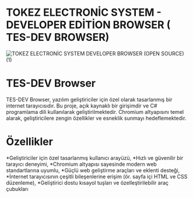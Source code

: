# TOKEZ ELECTRONİC SYSTEM - DEVELOPER EDİTİON BROWSER ( TES-DEV BROWSER)

![TOKEZ ELECTRONİC SYSTEM DEVELOPER BROWSER (OPEN SOURCE) (1)](https://github.com/wechtof/tesdevbrowser/assets/111958409/034798a6-ae94-4591-87c5-a0c0e4f2795a)

# TES-DEV Browser

TES-DEV Browser, yazılım geliştiriciler için özel olarak tasarlanmış bir internet tarayıcısıdır. Bu proje, açık kaynaklı bir girişimdir ve C# programlama dili kullanılarak geliştirilmektedir. Chromium altyapısını temel alarak, geliştiricilere zengin özellikler ve esneklik sunmayı hedeflemektedir.

# Özellikler
*Geliştiriciler için özel tasarlanmış kullanıcı arayüzü,
*Hızlı ve güvenilir bir tarayıcı deneyimi,
*Chromium altyapısı sayesinde modern web standartlarına uyumlu,
*Güçlü web geliştirme araçları ve eklenti desteği,
*İnternet tarayıcısının çeşitli bileşenlerine erişim (ör. sayfa içi HTML ve CSS düzenleme),
*Geliştirici dostu kısayol tuşları ve özelleştirilebilir araç çubukları
